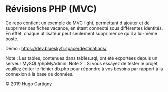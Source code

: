 # Révisions PHP (MVC)

Ce repo contient un exemple de MVC light, permettant d'ajouter et de supprimer des fiches vacance, en étant connecté sous différentes identités. En effet, chaque utilisateur peut seulement supprimer ce qu'il a lui-même posté.

Démo : https://dev.blueskyfr.space/destinations/

Note : Les tables, contenues dans tables.sql, ont été exportées depuis un serveur MySQL/phpMyAdmin.
Note 2 : Si vous essayez de tester le projet, veuillez éditer le fichier db.php pour répondre à vos besoins par rapport à la connexion à la base de données.

© 2019 Hugo Cartigny
